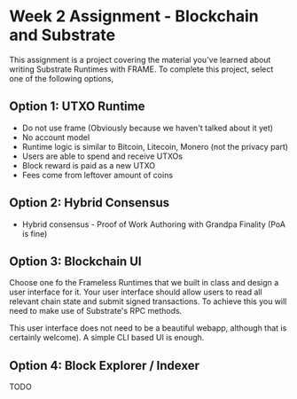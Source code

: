 # Week 2 Assignment - Blockchain and Substrate

This assignment is a project covering the material you've learned about writing Substrate Runtimes with FRAME. To complete this project, select one of the following options,

## Option 1: UTXO Runtime

- Do not use frame (Obviously because we haven't talked about it yet)
- No account model
- Runtime logic is similar to Bitcoin, Litecoin, Monero (not the privacy part)
- Users are able to spend and receive UTXOs
- Block reward is paid as a new UTXO
- Fees come from leftover amount of coins

## Option 2: Hybrid Consensus

- Hybrid consensus - Proof of Work Authoring with Grandpa Finality (PoA is fine)

## Option 3: Blockchain UI

Choose one fo the Frameless Runtimes that we built in class and design a user interface for it. Your user interface should allow users to read all relevant chain state and submit signed transactions. To achieve this you will need to make use of Substrate's RPC methods.

This user interface does not need to be a beautiful webapp, although that is certainly welcome). A simple CLI based UI is enough.

## Option 4: Block Explorer / Indexer

TODO